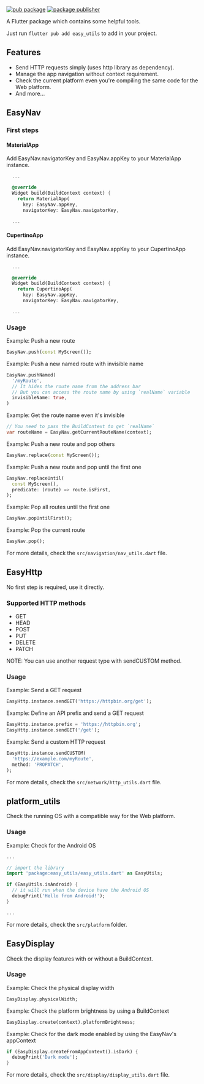 [![pub package](https://img.shields.io/pub/v/easy_utils.svg)](https://pub.dev/packages/easy_utils)
[![package publisher](https://img.shields.io/pub/publisher/easy_utils.svg)](https://pub.dev/packages/easy_utils/publisher)

A Flutter package which contains some helpful tools.

Just run `flutter pub add easy_utils` to add in your project.

## Features
- Send HTTP requests simply (uses http library as dependency).
- Manage the app navigation without context requirement.
- Check the current platform even you're compiling the same code for the Web platform.
- And more...

## EasyNav

### First steps

#### MaterialApp

Add EasyNav.navigatorKey and EasyNav.appKey to your MaterialApp instance.

```dart
  ...

  @override
  Widget build(BuildContext context) {
    return MaterialApp(
      key: EasyNav.appKey,
      navigatorKey: EasyNav.navigatorKey,

  ...
```

#### CupertinoApp

Add EasyNav.navigatorKey and EasyNav.appKey to your CupertinoApp instance.

```dart
  ...

  @override
  Widget build(BuildContext context) {
    return CupertinoApp(
      key: EasyNav.appKey,
      navigatorKey: EasyNav.navigatorKey,

  ...
```

### Usage

Example: Push a new route

```dart
EasyNav.push(const MyScreen());
```

Example: Push a new named route with invisible name
```dart
EasyNav.pushNamed(
  '/myRoute',
  // It hides the route name from the address bar
  // But you can access the route name by using `realName` variable
  invisibleName: true,
)
```

Example: Get the route name even it's invisible
```dart
// You need to pass the BuildContext to get `realName`
var routeName = EasyNav.getCurrentRouteName(context);
```

Example: Push a new route and pop others

```dart
EasyNav.replace(const MyScreen());
```

Example: Push a new route and pop until the first one

```dart
EasyNav.replaceUntil(
  const MyScreen(),
  predicate: (route) => route.isFirst,
);
```

Example: Pop all routes until the first one

```dart
EasyNav.popUntilFirst();
```

Example: Pop the current route

```dart
EasyNav.pop();
```

For more details, check the `src/navigation/nav_utils.dart` file.

## EasyHttp

No first step is required, use it directly.

### Supported HTTP methods

- GET
- HEAD
- POST
- PUT
- DELETE
- PATCH

NOTE: You can use another request type with sendCUSTOM method.

### Usage

Example: Send a GET request

```dart
EasyHttp.instance.sendGET('https://httpbin.org/get');
```

Example: Define an API prefix and send a GET request

```dart
EasyHttp.instance.prefix = 'https://httpbin.org';
EasyHttp.instance.sendGET('/get');
```

Example: Send a custom HTTP request

```dart
EasyHttp.instance.sendCUSTOM(
  'https://example.com/myRoute',
  method: 'PROPATCH',
);
```

For more details, check the `src/network/http_utils.dart` file.

## platform_utils

Check the running OS with a compatible way for the Web platform.

### Usage

Example: Check for the Android OS

```dart
...

// import the library
import 'package:easy_utils/easy_utils.dart' as EasyUtils;

if (EasyUtils.isAndroid) {
  // it will run when the device have the Android OS
  debugPrint('Hello from Android!');
}

...
```

For more details, check the `src/platform` folder.

## EasyDisplay

Check the display features with or without a BuildContext.

### Usage

Example: Check the physical display width

```dart
EasyDisplay.physicalWidth;
```

Example: Check the platform brightness by using a BuildContext

```dart
EasyDisplay.create(context).platformBrightness;
```

Example: Check for the dark mode enabled by using the EasyNav's appContext

```dart
if (EasyDisplay.createFromAppContext().isDark) {
  debugPrint('Dark mode');
}
```

For more details, check the `src/display/display_utils.dart` file.
